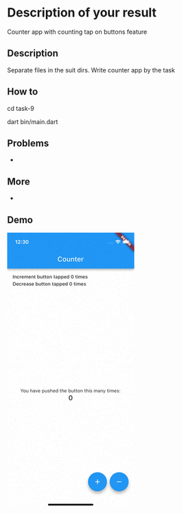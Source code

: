 # Description of your result

Counter app with counting tap on buttons feature

## Description

Separate files in the suit dirs. Write counter app by the task

## How to

cd task-9

dart bin/main.dart

## Problems

-
## More

-

## Demo

![screen_record](./assets/screen_record.gif)